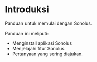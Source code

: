 # Introduksi

Panduan untuk memulai dengan Sonolus.

Panduan ini meliputi:

- Menginstall aplikasi Sonolus
- Menjelajahi fitur Sonolus.
- Pertanyaan yang sering diajukan.
